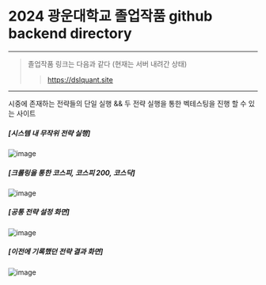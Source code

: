 # 2024 광운대학교 졸업작품 github backend directory

----

> 졸업작품 링크는 다음과 같다 (현재는 서버 내려간 상태)
>> <https://dslquant.site>

-----

시중에 존재하는 전략들의 단일 실행 && 두 전략 실행을 통한 벡테스팅을 진행 할 수 있는 사이트

##### [시스템 내 무작위 전략 실행]
![image](https://github.com/user-attachments/assets/520b6475-9170-44b3-aac3-ca1b926dc466)


##### [크롤링을 통한 코스피, 코스피 200, 코스닥]
![image](https://github.com/user-attachments/assets/90127a8d-4a22-479e-8d0b-5973d5807479)


##### [공통 전략 설정 화면]
![image](https://github.com/user-attachments/assets/a37fcd53-1959-4721-8705-6698078ad813)


##### [이전에 기록했던 전략 결과 화면]
![image](https://github.com/user-attachments/assets/647467d1-5d40-4b31-9d51-a9d3997e87c3)

